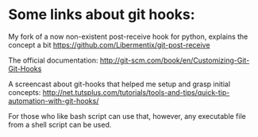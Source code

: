 Some links about git hooks:
===========================

My fork of a now non-existent post-receive hook for python, explains the concept a bit 
https://github.com/Libermentix/git-post-receive

The official documentation:
http://git-scm.com/book/en/Customizing-Git-Git-Hooks

A screencast about git-hooks that helped me setup and grasp initial concepts:
http://net.tutsplus.com/tutorials/tools-and-tips/quick-tip-automation-with-git-hooks/

For those who like bash script can use that, however, any executable file from a shell script can be used. 

